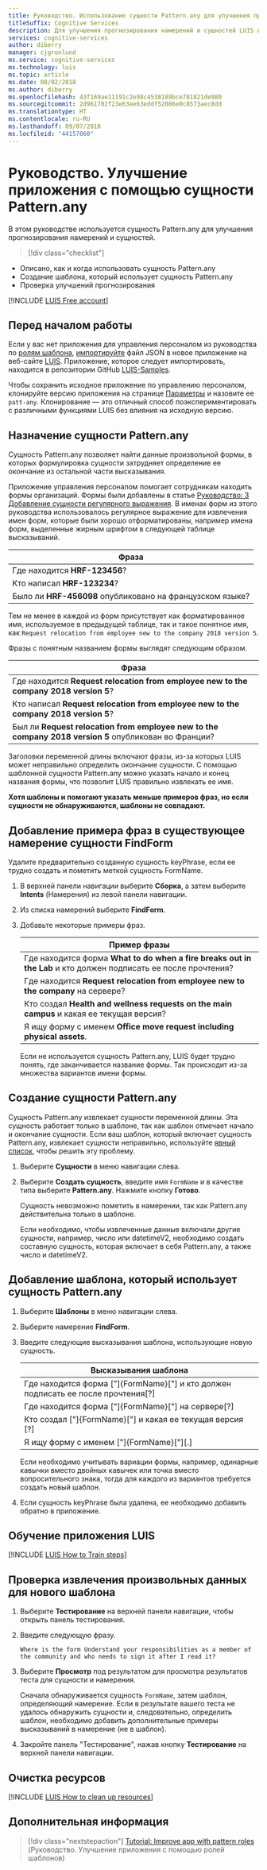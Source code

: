 ```yaml
---
title: Руководство. Использование сущности Pattern.any для улучшения прогнозирования в Интеллектуальной службе распознавания речи (LUIS) в Azure | Документация Майкрософт
titleSuffix: Cognitive Services
description: Для улучшения прогнозирования намерений и сущностей LUIS в этом руководстве используется сущность Pattern.any.
services: cognitive-services
author: diberry
manager: cjgronlund
ms.service: cognitive-services
ms.technology: luis
ms.topic: article
ms.date: 08/02/2018
ms.author: diberry
ms.openlocfilehash: 43f169ae11191c2e98c4538189bce781821de980
ms.sourcegitcommit: 2d961702f23e63ee63eddf52086e0c8573aec8dd
ms.translationtype: HT
ms.contentlocale: ru-RU
ms.lasthandoff: 09/07/2018
ms.locfileid: "44157860"
---
```

# <a name="tutorial-improve-app-with-patternany-entity"></a>Руководство. Улучшение приложения с помощью сущности Pattern.any

В этом руководстве используется сущность Pattern.any для улучшения прогнозирования намерений и сущностей.  

> [!div class="checklist"]
* Описано, как и когда использовать сущность Pattern.any
* Создание шаблона, который использует сущность Pattern.any
* Проверка улучшений прогнозирования

[!INCLUDE [LUIS Free account](../../../includes/cognitive-services-luis-free-key-short.md)]

## <a name="before-you-begin"></a>Перед началом работы
Если у вас нет приложения для управления персоналом из руководства по [ролям шаблона](luis-tutorial-pattern-roles.md), [импортируйте](luis-how-to-start-new-app.md#import-new-app) файл JSON в новое приложение на веб-сайте [LUIS](luis-reference-regions.md#luis-website). Приложение, которое следует импортировать, находится в репозитории GitHub [LUIS-Samples](https://github.com/Microsoft/LUIS-Samples/blob/master/documentation-samples/quickstarts/custom-domain-roles-HumanResources.json).

Чтобы сохранить исходное приложение по управлению персоналом, клонируйте версию приложения на странице [Параметры](luis-how-to-manage-versions.md#clone-a-version) и назовите ее `patt-any`. Клонирование — это отличный способ поэкспериментировать с различными функциями LUIS без влияния на исходную версию. 

## <a name="the-purpose-of-patternany"></a>Назначение сущности Pattern.any
Сущность Pattern.any позволяет найти данные произвольной формы, в которых формулировка сущности затрудняет определение ее окончание из остальной части высказывания. 

Приложение управления персоналом помогает сотрудникам находить формы организаций. Формы были добавлены в статье [Руководство: 3 Добавление сущности регулярного выражения](luis-quickstart-intents-regex-entity.md). В именах форм из этого руководства использовалось регулярное выражение для извлечения имен форм, которые были хорошо отформатированы, например имена форм, выделенные жирным шрифтом в следующей таблице высказываний.

|Фраза|
|--|
|Где находится **HRF-123456**?|
|Кто написал **HRF-123234**?|
|Было ли **HRF-456098** опубликовано на французском языке?|

Тем не менее в каждой из форм присутствует как форматированное имя, используемое в предыдущей таблице, так и такое понятное имя, как `Request relocation from employee new to the company 2018 version 5`. 

Фразы с понятным названием формы выглядят следующим образом.

|Фраза|
|--|
|Где находится **Request relocation from employee new to the company 2018 version 5**?|
|Кто написал **Request relocation from employee new to the company 2018 version 5**?|
|Был ли **Request relocation from employee new to the company 2018 version 5** опубликован во Франции?|

Заголовки переменной длины включают фразы, из-за которых LUIS может неправильно определить окончание сущности. С помощью шаблонной сущности Pattern.any можно указать начало и конец названия формы, что позволит LUIS правильно извлекать ее имя.

**Хотя шаблоны и помогают указать меньше примеров фраз, но если сущности не обнаруживаются, шаблоны не совпадают.**

## <a name="add-example-utterances-to-the-existing-intent-findform"></a>Добавление примера фраз в существующее намерение сущности FindForm 
Удалите предварительно созданную сущность keyPhrase, если ее трудно создать и пометить меткой сущность FormName. 

1. В верхней панели навигации выберите **Сборка**, а затем выберите **Intents** (Намерения) из левой панели навигации.

2. Из списка намерений выберите **FindForm**.

3. Добавьте некоторые примеры фраз.

    |Пример фразы|
    |--|
    |Где находится форма **What to do when a fire breaks out in the Lab** и кто должен подписать ее после прочтения?|
    |Где находится **Request relocation from employee new to the company** на сервере?|
    |Кто создал **Health and wellness requests on the main campus** и какая ее текущая версия?|
    |Я ищу форму с именем **Office move request including physical assets**. |

    Если не используется сущность Pattern.any, LUIS будет трудно понять, где заканчивается название формы. Так происходит из-за множества вариантов имени формы.

## <a name="create-a-patternany-entity"></a>Создание сущности Pattern.any
Сущность Pattern.any извлекает сущности переменной длины. Эта сущность работает только в шаблоне, так как шаблон отмечает начало и окончание сущности. Если ваш шаблон, который включает сущность Pattern.any, извлекает сущности неправильно, используйте [явный список](luis-concept-patterns.md#explicit-lists), чтобы решить эту проблему. 

1. Выберите **Сущности** в меню навигации слева.

2. Выберите **Создать сущность**, введите имя `FormName` и в качестве типа выберите **Pattern.any**. Нажмите кнопку **Готово**. 

    Сущность невозможно пометить в намерении, так как Pattern.any действительна только в шаблоне. 

    Если необходимо, чтобы извлеченные данные включали другие сущности, например, число или datetimeV2, необходимо создать составную сущность, которая включает в себя Pattern.any, а также число и datetimeV2.

## <a name="add-a-pattern-that-uses-the-patternany"></a>Добавление шаблона, который использует сущность Pattern.any

1. Выберите **Шаблоны** в меню навигации слева.

2. Выберите намерение **FindForm**.

3. Введите следующие высказывания шаблона, использующие новую сущность.

    |Высказывания шаблона|
    |--|
    |Где находится форма ["]{FormName}["] и кто должен подписать ее после прочтения[?]|
    |Где находится форма ["]{FormName}["] на сервере[?]|
    |Кто создал ["]{FormName}["] и какая ее текущая версия [?]|
    |Я ищу форму с именем ["]{FormName}["][.]|

    Если необходимо учитывать вариации формы, например, одинарные кавычки вместо двойных кавычек или точка вместо вопросительного знака, тогда для каждого из вариантов требуется создать новый шаблон.

4. Если сущность keyPhrase была удалена, ее необходимо добавить обратно в приложение. 

## <a name="train-the-luis-app"></a>Обучение приложения LUIS

[!INCLUDE [LUIS How to Train steps](../../../includes/cognitive-services-luis-tutorial-how-to-train.md)]

## <a name="test-the-new-pattern-for-free-form-data-extraction"></a>Проверка извлечения произвольных данных для нового шаблона
1. Выберите **Тестирование** на верхней панели навигации, чтобы открыть панель тестирования. 

2. Введите следующую фразу. 

    `Where is the form Understand your responsibilities as a member of the community and who needs to sign it after I read it?`

3. Выберите **Просмотр** под результатом для просмотра результатов теста для сущности и намерения.

    Сначала обнаруживается сущность `FormName`, затем шаблон, определяющий намерение. Если в результате вашего теста не удалось обнаружить сущности и, следовательно, определить шаблон, необходимо добавить дополнительные примеры высказываний в намерение (не в шаблон).

4. Закройте панель "Тестирование", нажав кнопку **Тестирование** на верхней панели навигации.

## <a name="clean-up-resources"></a>Очистка ресурсов

[!INCLUDE [LUIS How to clean up resources](../../../includes/cognitive-services-luis-tutorial-how-to-clean-up-resources.md)]

## <a name="next-steps"></a>Дополнительная информация

> [!div class="nextstepaction"]
> [Tutorial: Improve app with pattern roles](luis-tutorial-pattern-roles.md) (Руководство. Улучшение приложения с помощью ролей шаблонов)